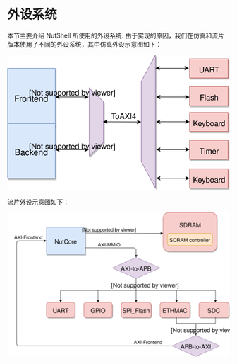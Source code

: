 # 外设系统

本节主要介绍 NutShell 所使用的外设系统. 由于实现的原因，我们在仿真和流片版本使用了不同的外设系统，其中仿真外设示意图如下：

![](mmio.svg)



流片外设示意图如下：

![](peripheral-real.svg)



